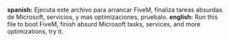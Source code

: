 **spanish:** Ejecuta este archivo para arrancar FiveM, finaliza tareas absurdas de Microsoft, servicios, y mas optimizaciones, pruebalo.
**english:** Run this file to boot FiveM, finish absurd Microsoft tasks, services, and more optimizations, try it.
